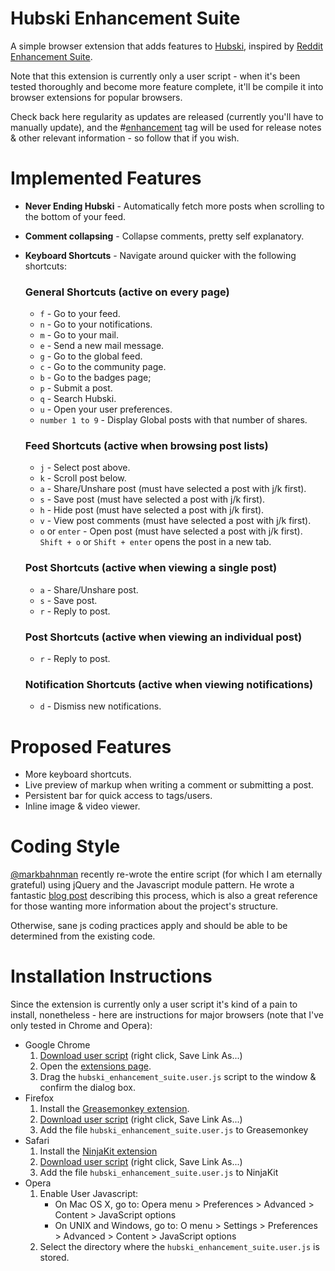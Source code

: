 # Hubski Enhancement Suite

A simple browser extension that adds features to [Hubski](http://hubski.com), inspired by [Reddit Enhancement Suite](http://redditenhancementsuite.com/).

Note that this extension is currently only a user script - when it's been tested thoroughly and become more feature complete, it'll be compile it into browser extensions for popular browsers.

Check back here regularity as updates are released (currently you'll have to manually update), and the #[enhancement](http://hubski.com/tag?id=enhancement) tag will be used for release notes & other relevant information - so follow that if you wish.

# Implemented Features

* **Never Ending Hubski** - Automatically fetch more posts when scrolling to the bottom of your feed.
* **Comment collapsing** - Collapse comments, pretty self explanatory.
* **Keyboard Shortcuts** - Navigate around quicker with the following shortcuts:
    ### General Shortcuts (active on every page)
    * `f` - Go to your feed.
    * `n` - Go to your notifications.
    * `m` - Go to your mail.
    * `e` - Send a new mail message.
    * `g` - Go to the global feed.
    * `c` - Go to the community page.
    * `b` - Go to the badges page;
    * `p` - Submit a post.
    * `q` - Search Hubski.
    * `u` - Open your user preferences.
    * `number 1 to 9` - Display Global posts with that number of shares.
    
    ### Feed Shortcuts (active when browsing post lists)
    * `j` - Select post above.
    * `k` - Scroll post below.
    * `a` - Share/Unshare post (must have selected a post with j/k first).
    * `s` - Save post (must have selected a post with j/k first).
    * `h` - Hide post (must have selected a post with j/k first).
    * `v` - View post comments  (must have selected a post with j/k first).
    * `o` or `enter` - Open post (must have selected a post with j/k first). `Shift + o` or `Shift + enter` opens the post in a new tab.

    ### Post Shortcuts (active when viewing a single post)
    * `a` - Share/Unshare post.
    * `s` - Save post.
    * `r` - Reply to post.
    
    ### Post Shortcuts (active when viewing an individual post)
    * `r` - Reply to post.
    
    ### Notification Shortcuts (active when viewing notifications)
    * `d` - Dismiss new notifications. 

# Proposed Features

* More keyboard shortcuts.
* Live preview of markup when writing a comment or submitting a post.
* Persistent bar for quick access to tags/users.
* Inline image & video viewer.

# Coding Style

[@markbahnman](http://github.com/markbahnman) recently re-wrote the entire script (for which I am eternally grateful) using jQuery and the Javascript module pattern. He wrote a fantastic [blog post](http://markbahnman.github.com/2013/02/16/javascript-jquery-and-modules.html) describing this process, which is also a great reference for those wanting more information about the project's structure.

Otherwise, sane js coding practices apply and should be able to be determined from the existing code.

# Installation Instructions

Since the extension is currently only a user script it's kind of a pain to install, nonetheless - here are instructions for major browsers (note that I've only tested in Chrome and Opera):

* Google Chrome
    1. [Download user script](https://raw.github.com/josh-/Hubski-Enhancement-Suite/master/hubski_enhancement_suite.user.js) (right click, Save Link As...)
    2. Open the [extensions page](chrome://extensions).
    3. Drag the `hubski_enhancement_suite.user.js` script to the window & confirm the dialog box.
* Firefox
    1. Install the [Greasemonkey extension](https://addons.mozilla.org/en-US/firefox/addon/greasemonkey/).
    2. [Download user script](https://raw.github.com/josh-/Hubski-Enhancement-Suite/master/hubski_enhancement_suite.user.js) (right click, Save Link As...)
    3. Add the file `hubski_enhancement_suite.user.js` to Greasemonkey
* Safari
    1. Install the [NinjaKit extension](http://ss-o.net/safari/extension/NinjaKit.safariextz)
    2. [Download user script](https://raw.github.com/josh-/Hubski-Enhancement-Suite/master/hubski_enhancement_suite.user.js) (right click, Save Link As...)
    3. Add the file `hubski_enhancement_suite.user.js` to NinjaKit
* Opera
    1. Enable User Javascript:
        * On Mac OS X, go to: Opera menu > Preferences > Advanced > Content > JavaScript options
        * On UNIX and Windows, go to: O menu > Settings > Preferences > Advanced > Content > JavaScript options
    2. Select the directory where the `hubski_enhancement_suite.user.js` is stored.
